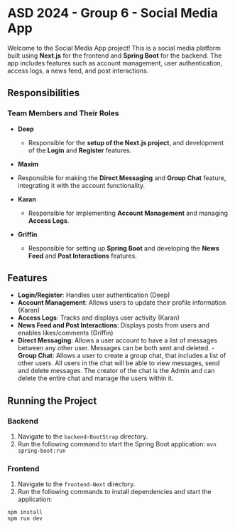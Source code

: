 # ASD 2024 - Group 6 - Social Media App
Welcome to the Social Media App project! This is a social media platform built using **Next.js** for the frontend and **Spring Boot** for the backend. The app includes features such as account management, user authentication, access logs, a news feed, and post interactions.  

## Responsibilities

### Team Members and Their Roles

- **Deep**  
  - Responsible for the **setup of the Next.js project**, and development of the **Login** and **Register** features.

- **Maxim**
 - Responsible for making the **Direct Messaging** and **Group Chat** feature, integrating it with the account functionality.
  
- **Karan**  
  - Responsible for implementing **Account Management** and managing **Access Logs**.

- **Griffin**  
  - Responsible for setting up **Spring Boot** and developing the **News Feed** and **Post Interactions** features.

## Features

- **Login/Register**: Handles user authentication (Deep)
- **Account Management**: Allows users to update their profile information (Karan)
- **Access Logs**: Tracks and displays user activity (Karan)
- **News Feed and Post Interactions**: Displays posts from users and enables likes/comments (Griffin)
- **Direct Messaging**: Allows a user account to have a list of messages between any other user. Messages can be both sent and deleted.
-**Group Chat**: Allows a user to create a group chat, that includes a list of other users. All users in the chat will be able to view messages, send and delete messages. The creator of the chat is the Admin and can delete the entire chat and manage the users within it.

## Running the Project

### Backend

1. Navigate to the `backend-BootStrap` directory.
2. Run the following command to start the Spring Boot application: ```mvn spring-boot:run```

### Frontend

1. Navigate to the `frontend-Next` directory.
2. Run the following commands to install dependencies and start the application:
```
npm install
npm run dev
```
